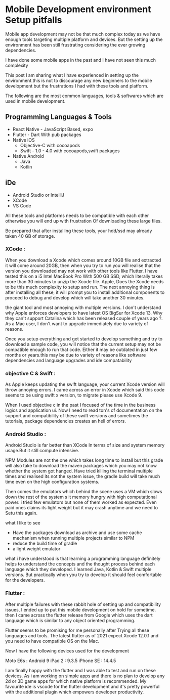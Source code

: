 # Mobile Development environment Setup pitfalls

Mobile app development may not be that much complex today as we have enough tools targeting multiple platform and devices. But the setting up the environment has been still frustrating considering the ever growing dependencies.

I have done some mobile apps in the past and I have not seen this much complexity

This post I am sharing what I have experienced in setting up the environment.this is not to discourage any new beginners to the mobile development but the frustrations I had with these tools and platform.

The following are the most common languages, tools & softwares which are used in mobile development.

## Programming Languages & Tools
- React Native - JavaScript Based, expo
- Flutter - Dart With pub packages
- Native iOS 
  - Objective-C with cocoapods
  - Swift - 1.0 - 4.0 with cocoapods,swift packages
- Native Android 
  - Java
  - Kotlin

## iDe
- Android Studio or IntelliJ 
- XCode
- VS Code


All these tools and platforms needs to be compatible with each other otherwise you will end up with frustration Of downloading these large files.

Be prepared that after installing these tools, your hdd/ssd may already taken 40 GB of storage.

### XCode :

When you download a Xcode which comes around 10GB file and extracted it will come around 20GB, then when you try to run you will realise that the version you downloaded may not work with other tools like Flutter. I have tested this on a i5 Intel MacBook Pro With 500 GB SSD, which literally takes more than 30 minutes to unzip the Xcode file. Apple, Does the Xcode needs to be this much complexity to setup and run. The next annoying thing is after installing all these, it will prompt you to install additional components to proceed to debug and develop which will take another 30 minutes.


the giant tool and most annoying with multiple versions.
I don't understand why Apple enforces developers to have latest OS BigSur for Xcode 13. Why they can't support Catalina which has been released couple of years ago ?. As a  Mac user, I don't want to upgrade immediately due to variety of reasons. 

Once you setup everything and get started to develop something and try to download a sample code, you will notice that the current setup may not be compatible enough to run that code. Either it may be outdated in just few months or years.this may be due to variety of reasons like software dependencies and language upgrades and ide compatability


### objective C & Swift :

As Apple keeps updating the swift language, your current Xcode version will throw annoying errors. I came across an error in Xcode which said this code seems to be using swift x version, to migrate please use Xcode 9. 

When I used objective c in the past I focused of the time in the business logics and application ui. Now I need to read ton's of documentation on the support and compatibility of these swift versions and sometimes the tutorials, package dependencies creates an hell of errors.


### Android Studio :

Android Studio is far better than XCode In terms of size and system memory usage.But it still compute intensive.

NPM Modules are not the one which takes long time to install  but this grade will also take to download the maven packages which you may not know whether the system got hanged. Have tried killing the terminal multiple times and realised its not the system issue, the gradle build will take much time even on the high configuration systems.


Then comes the emulators which behind the scene uses a VM which slows down the rest of the system s it memory hungry with high computational power. i tried few emulators but none of them worked as expected. Even paid ones claims its light weight but it may crash anytime and we need to Setu this again.


what I like to see
- Have the packages download as archive and use some cache mechanism when running multiple projects similar to NPM
- reduce the build time of gradle
- a light weight emulator


what i have understood is that learning a programming language definitely helps to understand the concepts and the thought process behind each language which they developed.
I learned Java, Kotlin & Swift multiple versions. But practically when you try to develop it should feel comfortable for the developers. 

### Flutter :

After multiple failures with these rabbit hole of setting up and compatibility issues, I ended up to put this mobile development on hold for sometime. then I came across the flutter release from Google which uses the dart language which is similar to any object oriented programming.

Flutter seems to be promising for me personally after  Trying all these languages and tools. The latest flutter as of 2021 expect Xcode 12.0.1 and you need to have compatible OS on the Mac. 

Now I have the following devices used for the development

Moto E6s : Android 9
iPad 2 : 9.3.5
iPhone SE : 14.4.5

I am finally happy with the flutter and I was able to test and run on these devices. As i am working on simple apps and there is no plan to develop any 2d or 3D game apps for which native platform is recommended. My favourite ide is vscode for the flutter development and it's pretty powerful with the additional plugin which empowers developer productivity.



















